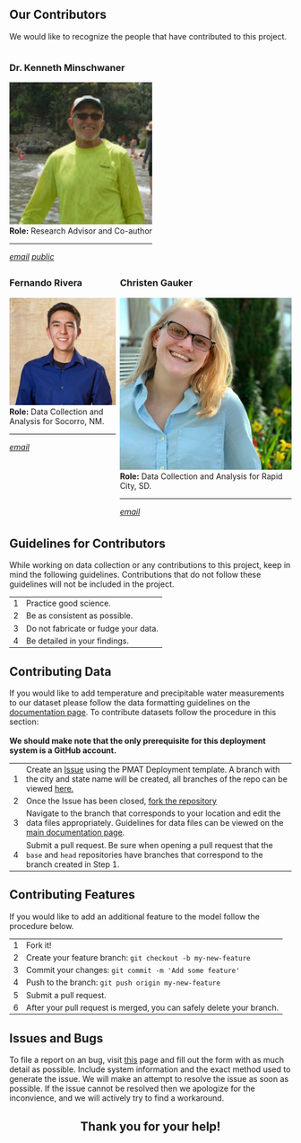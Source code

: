 <a id="top"></a>
<div id="our-peeps">
    <div class="collapsible">
        <div class="collapsible-header">
            <h2>Our Contributors</h2>
        </div>
        <div class="panel">
            <p>
                We would like to recognize the people that have contributed to this project.
            </p>
            <div style="display: flex">
                <div class="collapsible_1 collab">
                    <div class="panel" style="margin-bottom: 0; padding-bottom: 2%;">
                        <h3>Dr. Kenneth Minschwaner</h3>
                        <img width="100%" src="https://github.com/physicsgoddess1972/Precipitable-Water-Model/blob/docs/docs/assets/img/people/kminschwaner.jpg?raw=true/" alt="Kenneth Minschwaner">
                        <br>
                        <b style="font-weight: bold;">Role:</b> Research Advisor and Co-author
                        <hr>
                        <a class="button" target="_blank" style="width: 49%; text-align: center" href="mailto:kenneth.minschwaner@nmt.edu"><i class="material-icons">email</i></a>
                        <a class="button" target="_blank" style="width: 49%; text-align: center" href="http://kestrel.nmt.edu/~krm/Ken_home.html"><i class="material-icons">public</i></a>
                    </div>
                </div>
            </div>
            <div style="display: flex">
                <div class="collapsible_1 collab">
                    <div class="panel" style="margin-bottom: 0; padding-bottom: 2%;">
                        <h3>Fernando Rivera</h3>
                        <img width="100%" src="https://github.com/physicsgoddess1972/Precipitable-Water-Model/blob/docs/docs/assets/img/people/frivera.png?raw=true/" alt="Fernando Rivera">
                        <br>
                        <b style="font-weight: bold;">Role:</b> Data Collection and Analysis for Socorro, NM.
                        <hr>
                        <a class="button" target="_blank" style="width: 100%; text-align: center" href="mailto:fernando.rivera@student.nmt.edu"><i class="material-icons">email</i></a>
                    </div>
                </div>
                <div style="width: 5%"></div>
                <div class="collapsible_1 collab">
                    <div class="panel" style="margin-bottom: 0; padding-bottom: 2%;">
                        <h3>Christen Gauker</h3>
                        <img width="100%" src="https://github.com/physicsgoddess1972/Precipitable-Water-Model/blob/docs/docs/assets/img/people/cgauker.jpg?raw=true/" alt="Christen Gauker">
                        <br>
                        <b style="font-weight: bold;">Role:</b> Data Collection and Analysis for Rapid City, SD.
                        <hr>
                        <a class="button" target="_blank" style="width: 100%; text-align: center" href="mailto:christen.gauker@mines.sdsmt.edu"><i class="material-icons">email</i></a>
                    </div>
                </div>
            </div>
        </div>
    </div>
</div>
<div id="guidelines">
    <div class="collapsible">
        <div class="collapsible-header">
            <h2>Guidelines for Contributors</h2>
        </div>
        <div class="panel">
            While working on data collection or any contributions to this project, keep in mind
            the following guidelines. Contributions that do not follow these guidelines will
            not be included in the project.
            <div class="collapsible_1">
                <div class="guide panel">
                    <table class="usage">
                <tbody>
                <tr style="border: 0px;">
                    <td><span class="numbered">1</span></td>
                    <td>Practice good science.</td>
                </tr>
                <tr>
                    <td><span class="numbered">2</span></td>
                    <td>Be as consistent as possible.</td>
                </tr>
                <tr>
                    <td><span class="numbered">3</span></td>
                    <td>Do not fabricate or fudge your data.</td>
                </tr>
                <tr>
                    <td><span class="numbered">4</span></td>
                    <td>Be detailed in your findings.</td>
                </tr>
                </tbody>
                </table>
                </div>
            </div>
        </div>
    </div>
</div>
<div id="give-data">
<div class="collapsible">
<div class="collapsible-header">
<h2>Contributing Data</h2>
</div>
<div class="panel">
If you would like to add temperature and precipitable water measurements to our dataset please follow the data formatting guidelines on the
<a href="./index.html#data-format">documentation page</a>. To contribute datasets follow the procedure in this section:
<br><br>
<b>We should make note that the only prerequisite for this deployment system is a GitHub account. </b>
<table class="gh-deploy">
<tbody>
<tr style="border: 0px;">
	<td><span class="numbered">1</span></td>
	<td>Create an <a href="https://github.com/physicsgoddess1972/Precipitable-Water-Model/issues">Issue</a> using the PMAT Deployment template. A branch with the city and state name will be created, all branches of the repo can be viewed <a href="https://github.com/physicsgoddess1972/Precipitable-Water-Model/branches">here.</a> </td>
</tr>
<tr>
	<td><span class="numbered">2</span></td>
	<td>Once the Issue has been closed, <a href="https://github.com/physicsgoddess1972/Precipitable-Water-Model/fork">fork the repository</a></td>
</tr>
<tr>
	<td><span class="numbered">3</span></td>
	<td>Navigate to the branch that corresponds to your location and edit the data files appropriately. Guidelines for data files can be viewed on the <a href="https://physicsgoddess1972.github.io/Precipitable-Water-Model/">main documentation page</a>.</td>
</tr>
<tr>
	<td><span class="numbered">4</span></td>
	<td>Submit a pull request. Be sure when opening a pull request that the <code>base</code> and <code>head</code> repositories have branches that correspond to the branch created in Step 1. </td>
</tr>
</tbody>
</table>
        </div>
    </div>
</div>
</div>
</div></div></div></div>
<div id="give-code">
<div class="collapsible">
<div class="collapsible-header">
<h2>Contributing Features</h2>
</div>
<div class="panel">
If you would like to add an additional feature to the model follow the procedure below.
<div class="collapsible_1">
<div class="panel give-code">
<table class="usage">
<tbody>
<tr style="border: 0px;">
    <td><span class="numbered">1</span></td>
    <td>Fork it!</td>
</tr>
<tr>
    <td><span class="numbered">2</span></td>
    <td>Create your feature branch: <code>git checkout -b my-new-feature</code></td>
</tr>
<tr>
    <td><span class="numbered">3</span></td>
    <td>Commit your changes: <code>git commit -m 'Add some feature'</code></td>
</tr>
<tr>
    <td><span class="numbered">4</span></td>
    <td>Push to the branch: <code>git push origin my-new-feature</code></td>
</tr>
<tr>
    <td><span class="numbered">5</span></td>
    <td>Submit a pull request.</td>
</tr>
<tr>
    <td><span class="numbered">6</span></td>
    <td>After your pull request is merged, you can safely delete your branch.</td>
</tr>
</tbody>
</table>
</div></div>
<div></div></div></div>

<div class="collapsible">
<div class="collapsible-header">
<h2>Issues and Bugs</h2>
</div>
<div class="panel">
<p> To file a report on an bug, visit <a href="">this</a> page and fill out the form
with as much detail as possible. Include system information and the exact method 
used to generate the issue. We will make an attempt to resolve the issue as soon 
as possible. If the issue cannot be resolved then we apologize for the inconvience,
and we will actively try to find a workaround.</p>
</div></div>
</div>
<div class="collapsible">
<div class="collapsible-header" style="text-align: center">
<h2>Thank you for your help!</h2>
</div></div>
